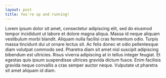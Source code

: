 ```yaml
---
layout: post
title: You're up and running!
---
```



Lorem ipsum dolor sit amet, consectetur adipiscing elit, sed do eiusmod tempor incididunt ut labore et dolore magna aliqua. Massa id neque aliquam vestibulum morbi blandit. Aliquam nulla facilisi cras fermentum odio. Turpis massa tincidunt dui ut ornare lectus sit. Ac felis donec et odio pellentesque diam volutpat commodo sed. Pharetra diam sit amet nisl suscipit adipiscing bibendum est ultricies. Risus viverra adipiscing at in tellus integer feugiat. Et egestas quis ipsum suspendisse ultrices gravida dictum fusce. Enim facilisis gravida neque convallis a cras semper auctor neque. Vulputate ut pharetra sit amet aliquam id diam.